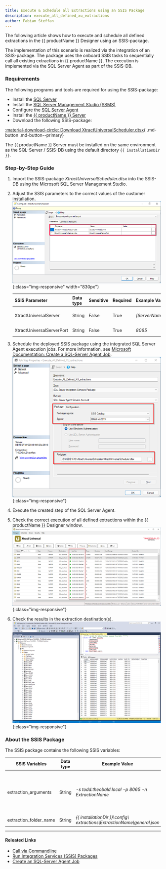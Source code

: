 ```yaml
---
title: Execute & Schedule all Extractions using an SSIS Package
description: execute_all_defined_xu_extractions 
author: Fabian Steffan
---
```


The following article shows how to execute and schedule all defined extractions in the {{ productName }} Designer using an SSIS-package. 

The implementation of this scenario is realized via the integration of an SSIS-package. 
The package uses the onboard SSIS tasks to sequentially call all existing extractions in {{ productName }}. 
The execution is implemented via the SQL Server Agent as part of the SSIS-DB.

### Requirements

The following programs and tools are required for using the SSIS-package:

- Install the [SQL Server](https://www.microsoft.com/en-us/sql-server/sql-server-downloads)
- Install the [SQL Server Management Studio (SSMS)](https://docs.microsoft.com/en-us/sql/ssms/download-sql-server-management-studio-ssms?view=sql-server-ver15)
- Configure the [SQL Server Agent](https://docs.microsoft.com/en-us/sql/ssms/agent/configure-sql-server-agent?view=sql-server-ver15)
- Install the [{{ productName }} Server](../documentation/setup/installation.md)
- Download the following SSIS-package: 

[:material-download-circle: Download XtractUniversalScheduler.dtsx](../assets/files/xu/XtractUniversalScheduler.dtsx){ .md-button .md-button--primary}

The {{ productName }} Server must be installed on the same environment as the SQL-Server / SSIS-DB using the default directory `{{ installationDir }}`.

### Step-by-Step Guide

1. Import the SSIS-package *XtractUniversalScheduler.dtsx* into the SSIS-DB using the Microsoft SQL Server Management Studio.
2. Adjust the SSIS parameters to the correct values of the customer installation.<br>
![Configure_XtractUniversalScheduler](../assets/images/xu/articles/Configure_XtractUniversalScheduler.png){:class="img-responsive" width="830px"}

	| SSIS Parameter | Data type | Sensitive | Required | Example Value | Info |
	------------ | ------------- | ---------- | ---------| -------- |-------|
	| XtractUniversalServer| String | False | True | *[ServerName.theobald.local]* | [{{ productName }} Server](../documentation/designer.md) | 
	| XtractUniversalServerPort | String | False | True | *8065* | [XU-Server Ports](../documentation/server/index.md/#ports) |

3. Schedule the deployed SSIS package using the integrated SQL Server Agent execution jobs. For more information, see [Microsoft Documentation: Create a SQL-Server Agent Job](https://docs.microsoft.com/en-us/sql/ssms/agent/create-a-job?view=sql-server-ver15).<br>
![Create_Job_XtractUniversalScheduler_XtractUniversalScheduler](../assets/images/xu/articles/Create_Job_XtractUniversalScheduler.png){:class="img-responsive"}
4. Execute the created step of the SQL Server Agent.
5. Check the correct execution of all defined extractions within the {{ productName }} Designer window.<br>
![Xtract_Universal_Designer_Status](../assets/images/xu/articles/Xtract_Universal_Designer_Status.png){:class="img-responsive"}
6. Check the results in the extraction destination(s).<br>
![Destination_Results](../assets/images/xu/articles/Destination_Results.png){:class="img-responsive"}

### About the SSIS Package

The SSIS package contains the following SSIS variables:

SSIS Variables | Data type | Example Value | Expression
------------ | ------------- | ----- | ---------
extraction_arguments| String | *-s todd.theobald.local -p 8065 -n ExtractionName* | `"-s " + @[$Package::XtractUniversalServer]  + " -p " + @[$Package::XtractUniversalServerPort]  + " -n " +  REPLACE ( SUBSTRING( @[User::extraction_folder_name], 53, LEN(@[User::extraction_folder_name]) - 52 ) , "\\general.json", "")`
extraction_folder_name | String | *{{ installationDir }}\config\ extractions\ExtractionName\general.json* | -

****
#### Releated Links
- [Call via Commandline](../documentation/execute-and-automate/call-via-commandline.md)
- [Run Integration Services (SSIS) Packages](https://docs.microsoft.com/en-us/sql/integration-services/packages/run-integration-services-ssis-packages?view=sql-server-ver15)
- [Create an SQL-Server Agent Job](https://docs.microsoft.com/en-us/sql/ssms/agent/create-a-job?view=sql-server-ver15)
